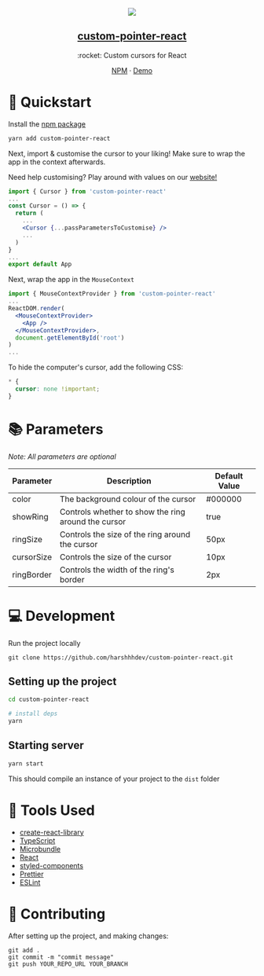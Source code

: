 <p align="center">
  <img src="https://github.com/harshhhdev/custom-pointer-react/blob/master/public/Banner.jpg" />
  <a href="https://harshhhdev.github.io/custom-pointer-react/">
    <h2 align="center">custom-pointer-react</h2>
  </a>
</p> 
<p align="center">:rocket: Custom cursors for React</p>
<p align="center">
  <a href="https://www.figma.com/file/imEzzbwD0dUNAJg2cdF4MK/Issure">NPM</a>
    ·
  <a href="https://issure.vercel.app/">Demo</a>
 </p>

# 🚀 Quickstart

Install the [npm package](https://www.npmjs.com/package/custom-pointer-react)

```zsh
yarn add custom-pointer-react
```

Next, import & customise the cursor to your liking! Make sure to wrap the app in the context afterwards.

Need help customising? Play around with values on our [website!](https://harshhhdev.github.io/custom-pointer-react)

```jsx
import { Cursor } from 'custom-pointer-react'
...
const Cursor = () => {
  return (
    ...
    <Cursor {...passParametersToCustomise} />
    ...
  )
}
...
export default App
```

Next, wrap the app in the `MouseContext`

```jsx
import { MouseContextProvider } from 'custom-pointer-react'
...
ReactDOM.render(
  <MouseContextProvider>
    <App />
  </MouseContextProvider>,
  document.getElementById('root')
)
...
```

To hide the computer's cursor, add the following CSS:

```css
* {
  cursor: none !important;
}
```

# 📚 Parameters

_Note: All parameters are optional_

| Parameter  | Description                                         | Default Value |
| ---------- | --------------------------------------------------- | ------------- |
| color      | The background colour of the cursor                 | #000000       |
| showRing   | Controls whether to show the ring around the cursor | true          |
| ringSize   | Controls the size of the ring around the cursor     | 50px          |
| cursorSize | Controls the size of the cursor                     | 10px          |
| ringBorder | Controls the width of the ring's border             | 2px           |

# 💻 Development

Run the project locally

```
git clone https://github.com/harshhhdev/custom-pointer-react.git
```

## Setting up the project

```zsh
cd custom-pointer-react

# install deps
yarn
```

## Starting server

```zsh
yarn start
```

This should compile an instance of your project to the `dist` folder

# 🔧 Tools Used

- [create-react-library](https://www.npmjs.com/package/create-react-library)
- [TypeScript](https://www.typescriptlang.org/)
- [Microbundle](https://github.com/developit/microbundle)
- [React](https://reactjs.org/)
- [styled-components](https://styled-components.com/)
- [Prettier](https://prettier.io/)
- [ESLint](https://eslint.org/)

# 🤞 Contributing

After setting up the project, and making changes:

```git
git add .
git commit -m "commit message"
git push YOUR_REPO_URL YOUR_BRANCH
```
